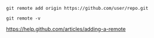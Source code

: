 ```
git remote add origin https://github.com/user/repo.git  

git remote -v  
```

https://help.github.com/articles/adding-a-remote
